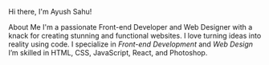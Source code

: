 Hi there, I'm Ayush Sahu!

About Me
I'm a passionate Front-end Developer and Web Designer with a knack for creating stunning and functional websites. I love turning ideas into reality using code.
I specialize in *Front-end Development* and *Web Design*
I’m skilled in HTML, CSS, JavaScript, React, and Photoshop.
